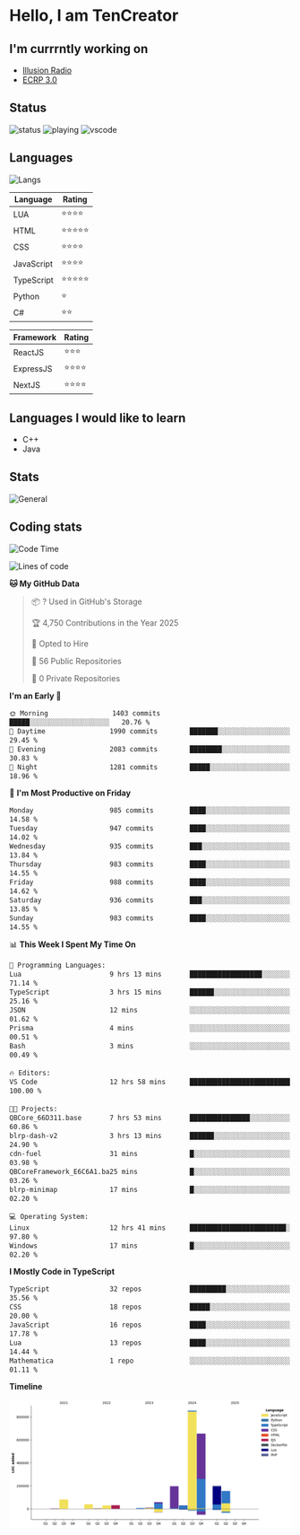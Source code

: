 # Hello, I am TenCreator

## I'm currrntly working on
- [Illusion Radio](https://illusionradio.co.uk/)
- [ECRP 3.0](http://github.com/Emerald-Coast-Roleplay/)

## Status
![status](https://api.statusbadges.me/badge/status/518334475038359555?simple=true&style=for-the-badge)
![playing](https://api.statusbadges.me/badge/playing/518334475038359555?style=for-the-badge)
![vscode](https://api.statusbadges.me/badge/vscode/518334475038359555?style=for-the-badge)

## Languages
![Langs](https://github-readme-stats.vercel.app/api/top-langs/?username=tencreator&layout=compact&theme=radical)


|Language|Rating|
|--------|------|
|LUA|⭐️⭐️⭐️⭐️|
|HTML|⭐️⭐️⭐️⭐️⭐️|
|CSS|⭐️⭐️⭐️⭐️|
|JavaScript|⭐️⭐️⭐️⭐️|
|TypeScript|⭐️⭐️⭐️⭐️⭐️|
|Python|⭐️|
|C#|⭐️⭐️ |

|Framework|Rating|
|--------|------|
|ReactJS|⭐️⭐️⭐|
|ExpressJS|⭐️⭐️⭐️⭐️|
|NextJS|⭐️⭐️⭐⭐️|

## Languages I would like to learn
- C++
- Java

## Stats
![General](https://github-readme-stats.vercel.app/api?username=tencreator&show_icons=true&theme=radical)

## Coding stats

<!--START_SECTION:waka-->
![Code Time](http://img.shields.io/badge/Code%20Time-654%20hrs%2016%20mins-blue)

![Lines of code](https://img.shields.io/badge/From%20Hello%20World%20I%27ve%20Written-2.4%20million%20lines%20of%20code-blue)

**🐱 My GitHub Data** 

> 📦 ? Used in GitHub's Storage 
 > 
> 🏆 4,750 Contributions in the Year 2025
 > 
> 💼 Opted to Hire
 > 
> 📜 56 Public Repositories 
 > 
> 🔑 0 Private Repositories 
 > 
**I'm an Early 🐤** 

```text
🌞 Morning                1403 commits        █████░░░░░░░░░░░░░░░░░░░░   20.76 % 
🌆 Daytime                1990 commits        ███████░░░░░░░░░░░░░░░░░░   29.45 % 
🌃 Evening                2083 commits        ████████░░░░░░░░░░░░░░░░░   30.83 % 
🌙 Night                  1281 commits        █████░░░░░░░░░░░░░░░░░░░░   18.96 % 
```
📅 **I'm Most Productive on Friday** 

```text
Monday                   985 commits         ████░░░░░░░░░░░░░░░░░░░░░   14.58 % 
Tuesday                  947 commits         ████░░░░░░░░░░░░░░░░░░░░░   14.02 % 
Wednesday                935 commits         ███░░░░░░░░░░░░░░░░░░░░░░   13.84 % 
Thursday                 983 commits         ████░░░░░░░░░░░░░░░░░░░░░   14.55 % 
Friday                   988 commits         ████░░░░░░░░░░░░░░░░░░░░░   14.62 % 
Saturday                 936 commits         ███░░░░░░░░░░░░░░░░░░░░░░   13.85 % 
Sunday                   983 commits         ████░░░░░░░░░░░░░░░░░░░░░   14.55 % 
```


📊 **This Week I Spent My Time On** 

```text
💬 Programming Languages: 
Lua                      9 hrs 13 mins       ██████████████████░░░░░░░   71.14 % 
TypeScript               3 hrs 15 mins       ██████░░░░░░░░░░░░░░░░░░░   25.16 % 
JSON                     12 mins             ░░░░░░░░░░░░░░░░░░░░░░░░░   01.62 % 
Prisma                   4 mins              ░░░░░░░░░░░░░░░░░░░░░░░░░   00.51 % 
Bash                     3 mins              ░░░░░░░░░░░░░░░░░░░░░░░░░   00.49 % 

🔥 Editors: 
VS Code                  12 hrs 58 mins      █████████████████████████   100.00 % 

🐱‍💻 Projects: 
QBCore_66D311.base       7 hrs 53 mins       ███████████████░░░░░░░░░░   60.86 % 
blrp-dash-v2             3 hrs 13 mins       ██████░░░░░░░░░░░░░░░░░░░   24.90 % 
cdn-fuel                 31 mins             █░░░░░░░░░░░░░░░░░░░░░░░░   03.98 % 
QBCoreFramework_E6C6A1.ba25 mins             █░░░░░░░░░░░░░░░░░░░░░░░░   03.26 % 
blrp-minimap             17 mins             █░░░░░░░░░░░░░░░░░░░░░░░░   02.20 % 

💻 Operating System: 
Linux                    12 hrs 41 mins      ████████████████████████░   97.80 % 
Windows                  17 mins             █░░░░░░░░░░░░░░░░░░░░░░░░   02.20 % 
```

**I Mostly Code in TypeScript** 

```text
TypeScript               32 repos            █████████░░░░░░░░░░░░░░░░   35.56 % 
CSS                      18 repos            █████░░░░░░░░░░░░░░░░░░░░   20.00 % 
JavaScript               16 repos            ████░░░░░░░░░░░░░░░░░░░░░   17.78 % 
Lua                      13 repos            ████░░░░░░░░░░░░░░░░░░░░░   14.44 % 
Mathematica              1 repo              ░░░░░░░░░░░░░░░░░░░░░░░░░   01.11 % 
```



**Timeline**

![Lines of Code chart](https://raw.githubusercontent.com/tencreator/tencreator/main/assets/bar_graph.png)


<!--END_SECTION:waka-->
